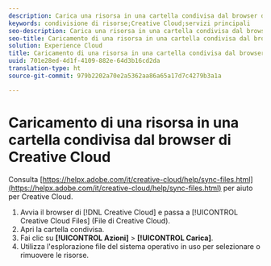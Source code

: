 ```yaml
---
description: Carica una risorsa in una cartella condivisa dal browser di Creative Cloud.
keywords: condivisione di risorse;Creative Cloud;servizi principali
seo-description: Carica una risorsa in una cartella condivisa dal browser di Creative Cloud.
seo-title: Caricamento di una risorsa in una cartella condivisa dal browser di Creative Cloud
solution: Experience Cloud
title: Caricamento di una risorsa in una cartella condivisa dal browser di Creative Cloud
uuid: 701e28ed-4d1f-4109-882e-64d3b16cd2da
translation-type: ht
source-git-commit: 979b2202a70e2a5362aa86a65a17d7c4279b3a1a

---
```



# Caricamento di una risorsa in una cartella condivisa dal browser di Creative Cloud

Consulta [https://helpx.adobe.com/it/creative-cloud/help/sync-files.html](https://helpx.adobe.com/it/creative-cloud/help/sync-files.html) per aiuto per Creative Cloud.

1. Avvia il browser di [!DNL Creative Cloud] e passa a [!UICONTROL Creative Cloud Files] (File di Creative Cloud).
1. Apri la cartella condivisa.
1. Fai clic su **[!UICONTROL Azioni]** &gt; **[!UICONTROL Carica]**.
1. Utilizza l&#39;esplorazione file del sistema operativo in uso per selezionare o rimuovere le risorse.
